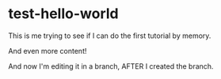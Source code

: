# test-hello-world
This is me trying to see if I can do the first tutorial by memory.

And even more content!

And now I'm editing it in a branch, AFTER I created the branch.
